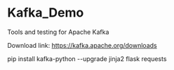 # Kafka_Demo
Tools and testing for Apache Kafka

Download link: https://kafka.apache.org/downloads

pip install  kafka-python  --upgrade jinja2  flask  requests

